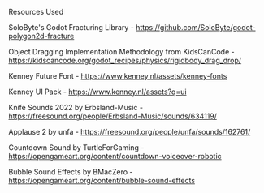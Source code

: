 Resources Used

SoloByte's Godot Fracturing Library - https://github.com/SoloByte/godot-polygon2d-fracture

Object Dragging Implementation Methodology from KidsCanCode - https://kidscancode.org/godot_recipes/physics/rigidbody_drag_drop/

Kenney Future Font - https://www.kenney.nl/assets/kenney-fonts

Kenney UI Pack - https://www.kenney.nl/assets?q=ui

Knife Sounds 2022 by Erbsland-Music - https://freesound.org/people/Erbsland-Music/sounds/634119/

Applause 2 by unfa - https://freesound.org/people/unfa/sounds/162761/

Countdown Sound by TurtleForGaming - https://opengameart.org/content/countdown-voiceover-robotic

Bubble Sound Effects by BMacZero - https://opengameart.org/content/bubble-sound-effects